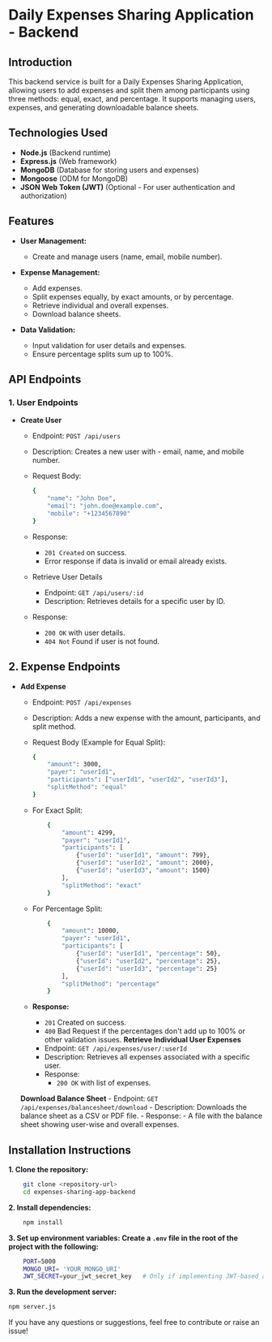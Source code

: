 # Daily Expenses Sharing Application - Backend

## Introduction

This backend service is built for a Daily Expenses Sharing Application, allowing users to add expenses and split them among participants using three methods: equal, exact, and percentage. It supports managing users, expenses, and generating downloadable balance sheets.

## Technologies Used

- **Node.js** (Backend runtime)
- **Express.js** (Web framework)
- **MongoDB** (Database for storing users and expenses)
- **Mongoose** (ODM for MongoDB)
- **JSON Web Token (JWT)** (Optional - For user authentication and authorization)


## Features

- **User Management:**
    - Create and manage users (name, email, mobile number).

- **Expense Management:**
    - Add expenses.
    - Split expenses equally, by exact amounts, or by percentage.
    - Retrieve individual and overall expenses.
    - Download balance sheets.

- **Data Validation:**
    - Input validation for user details and expenses.
    - Ensure percentage splits sum up to 100%.


## API Endpoints
### 1. User Endpoints
- **Create User**
    - Endpoint: `POST /api/users`
    - Description: Creates a new user with - email, name, and mobile number.
    - Request Body:
        ```bash
        {
            "name": "John Doe",
            "email": "john.doe@example.com",
            "mobile": "+1234567890"
        }
        ```

    - Response:
        - `201 Created` on success.
        - Error response if data is invalid or email already exists.
    - Retrieve User Details
        - Endpoint: `GET /api/users/:id`
        - Description: Retrieves details for a specific user by ID.
    - Response:
        - `200 OK` with user details.
        - `404 Not` Found if user is not found.


## 2. Expense Endpoints
- **Add Expense**
    - Endpoint: `POST /api/expenses`
    - Description: Adds a new expense with the amount, participants, and split method.
    - Request Body (Example for Equal Split):
        ```bash
        {
            "amount": 3000,
            "payer": "userId1",
            "participants": ["userId1", "userId2", "userId3"],
            "splitMethod": "equal"
        }
        ```


    - For Exact Split:
        ```bash
            {
                "amount": 4299,
                "payer": "userId1",
                "participants": [
                    {"userId": "userId1", "amount": 799},
                    {"userId": "userId2", "amount": 2000},
                    {"userId": "userId3", "amount": 1500}
                ],
                "splitMethod": "exact"
            }
        ```

    - For Percentage Split:
        ```bash
            {
                "amount": 10000,
                "payer": "userId1",
                "participants": [
                    {"userId": "userId1", "percentage": 50},
                    {"userId": "userId2", "percentage": 25},
                    {"userId": "userId3", "percentage": 25}
                ],
                "splitMethod": "percentage"
            }
        ```


    - **Response:**
        - `201` Created on success.
        - `400` Bad Request if the percentages don't add up to 100% or other validation issues.
    **Retrieve Individual User Expenses**
        - Endpoint: `GET /api/expenses/user/:userId`
        - Description: Retrieves all expenses associated with a specific user.
        - Response:
            - `200 OK` with list of expenses.

    **Download Balance Sheet**
        - Endpoint: `GET /api/expenses/balancesheet/download`
        - Description: Downloads the balance sheet as a CSV or PDF file.
        - Response:
            - A file with the balance sheet showing user-wise and overall expenses.



## Installation Instructions
**1. Clone the repository:**
```bash
    git clone <repository-url>
    cd expenses-sharing-app-backend
```

**2. Install dependencies:**
```bash
    npm install
```
**3. Set up environment variables: Create a `.env` file in the root of the project with the following:**

```bash
    PORT=5000
    MONGO_URI= 'YOUR_MONGO_URI'
    JWT_SECRET=your_jwt_secret_key   # Only if implementing JWT-based authentication
```

**3. Run the development server:**
```bash
npm server.js
```



If you have any questions or suggestions, feel free to contribute or raise an issue!
